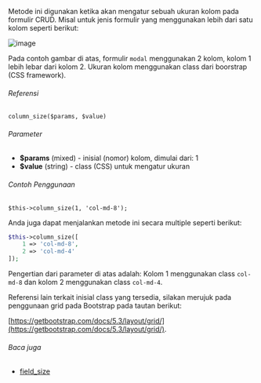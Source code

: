 Metode ini digunakan ketika akan mengatur sebuah ukuran kolom pada formulir CRUD. Misal untuk jenis formulir yang menggunakan lebih dari satu kolom seperti berikut:

![image](https://user-images.githubusercontent.com/10624446/102869707-9f061780-446e-11eb-8baa-25f91a767f90.png)

Pada contoh gambar di atas, formulir `modal` menggunakan 2 kolom, kolom 1 lebih lebar dari kolom 2. Ukuran kolom menggunakan class dari boorstrap (CSS framework).

###### Referensi

`column_size($params, $value)`

###### Parameter
* **$params** (mixed) - inisial (nomor) kolom, dimulai dari: 1
* **$value** (string) - class (CSS) untuk mengatur ukuran

###### Contoh Penggunaan

`$this->column_size(1, 'col-md-8');`

Anda juga dapat menjalankan metode ini secara multiple seperti berikut:

```php
$this->column_size([
    1 => 'col-md-8',
    2 => 'col-md-4'
]);
```

Pengertian dari parameter di atas adalah:
Kolom 1 menggunakan class `col-md-8` dan kolom 2 menggunakan class `col-md-4`.

Referensi lain terkait inisial class yang tersedia, silakan merujuk pada penggunaan grid pada Bootstrap pada tautan berikut:

[https://getbootstrap.com/docs/5.3/layout/grid/](https://getbootstrap.com/docs/5.3/layout/grid/).

###### Baca juga
* [field_size](./field_size)
